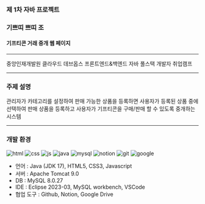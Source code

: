 ### 제 1차 자바 프로젝트


### 기쁘띠          쁘띠 조
#### 기프티콘 거래 중개 웹 페이지


---
중앙인재개발원 클라우드 데브옵스 프론트엔드&백엔드 자바 풀스택 개발자 취업캠프 


---
### 주제 설명
관리자가 카테고리를 설정하여 판매 가능한 상품을 등록하면
사용자가 등록된 상품 중에 선택하여 판매 상품을 등록하고
사용자가 기프티콘을 구매/판매 할 수 있도록 중개하는 시스템

---
### 개발 환경
![html](https://img.shields.io/badge/HTML5-E34F26?style=for-the-badge&logo=html5&logoColor=white) ![css](https://img.shields.io/badge/CSS3-1572B6?style=for-the-badge&logo=css3&logoColor=white) ![js](https://img.shields.io/badge/JavaScript-F7DF1E?style=for-the-badge&logo=JavaScript&logoColor=white) ![java](https://img.shields.io/badge/Java-ED8B00?style=for-the-badge&logo=openjdk&logoColor=white) ![mysql](https://img.shields.io/badge/MySQL-005C84?style=for-the-badge&logo=mysql&logoColor=white) ![notion](https://img.shields.io/badge/Notion-000000?style=for-the-badge&logo=notion&logoColor=white) ![git](https://img.shields.io/badge/GIT-E44C30?style=for-the-badge&logo=git&logoColor=white) ![google](https://img.shields.io/badge/Google-4285F4?logo=google&logoColor=fff&style=for-the-badge)
- 언어 : Java (JDK 17), HTML5, CSS3, Javascript
- 서버 : Apache Tomcat 9.0
- DB : MySQL 8.0.27
- IDE : Eclipse 2023-03, MySQL workbench, VSCode
- 협업 도구 : Github, Notion, Google Drive
